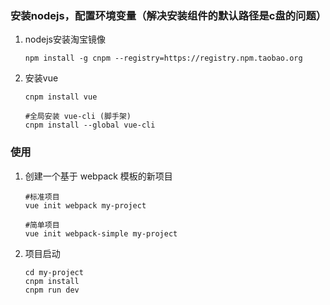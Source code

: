 ### 安装nodejs，配置环境变量（解决安装组件的默认路径是c盘的问题）

1. nodejs安装淘宝镜像

   ```shell
   npm install -g cnpm --registry=https://registry.npm.taobao.org
   ```

2. 安装vue
   
   ```shell
   cnpm install vue
   
   #全局安装 vue-cli (脚手架)
   cnpm install --global vue-cli
   ```

### 使用

1. 创建一个基于 webpack 模板的新项目

   ```shell
   #标准项目
   vue init webpack my-project
   
   #简单项目
   vue init webpack-simple my-project
   ```
   
2. 项目启动

   ```shell
   cd my-project
   cnpm install
   cnpm run dev
   ```
